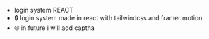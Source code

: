 - login system REACT
- 🔒 login system made in react with tailwindcss and framer motion
- 🌐 in future i will add captha
